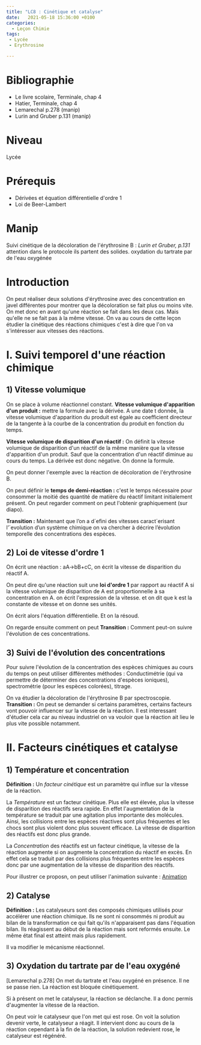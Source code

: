 ```yaml
---
title: "LC8 : Cinétique et catalyse"
date:   2021-05-18 15:36:00 +0100
categories:
  - Leçon Chimie
tags:
 - Lycée
 - Erythrosine

---
```

# Bibliographie
* Le livre scolaire, Terminale, chap 4
* Hatier, Terminale, chap 4
* Lemarechal p.278 (manip)
* Lurin and Gruber p.131 (manip)
# Niveau
Lycée

# Prérequis
* Dérivées et équation différentielle d'ordre 1
* Loi de Beer-Lambert

# Manip 
Suivi cinétique de la décoloration de l'érythrosine B : *Lurin et Gruber, p.131* attention dans le protocole ils partent des solides.
oxydation du tartrate par de l'eau oxygénée

# Introduction
On peut réaliser deux solutions d'érythrosine avec des concentration en javel différentes pour montrer que la décoloration se fait plus ou moins vite.
On met donc en avant qu'une réaction se fait dans les deux cas. Mais qu'elle ne se fait pas à la même vitesse. On va au cours de cette leçon étudier la cinétique des réactions chimiques c'est à dire que l'on va s'intéresser aux vitesses des réactions.

# I. Suivi temporel d'une réaction chimique
## 1) Vitesse volumique
On se place à volume réactionnel constant.
**Vitesse volumique d'apparition d'un produit :**  mettre la formule avec la dérivée. A une date t donnée, la vitesse volumique d'apparition du produit est égale au coefficient directeur de la tangente à la courbe de la concentration du produit en fonction du temps. 

**Vitesse volumique de disparition d'un réactif :** On définit la vitesse volumique de disparition d'un réactif de la même manière que la vitesse d'apparition d'un produit. Sauf que la concentration d'un réactif diminue au cours du temps. La dérivée est donc négative. On donne la formule.

On peut donner l'exemple avec la réaction de décoloration de l'érythrosine B.

On peut définir le **temps de demi-réaction :** c'est le temps nécessaire pour consommer la moitié des quantité de matière du réactif limitant initialement présent. On peut regarder comment on peut l'obtenir graphiquement (sur diapo). 

**Transition :** Maintenant que l’on a d´efini des vitesses caract´erisant l’´evolution d’un système chimique on va chercher à décrire l’évolution temporelle des concentrations des espèces.
## 2) Loi de vitesse d'ordre 1
On écrit une réaction : aA->bB+cC, on écrit la vitesse de disparition du réactif A. 

On peut dire qu'une réaction suit une **loi d'ordre 1** par rapport au réactif A si la vitesse volumique de disparition de A est proportionnelle à sa concentration en A. on écrit l'expression de la vitesse. et on dit que k est la constante de vitesse et on donne ses unités.

On écrit alors l'équation différentielle. Et on la résoud. 

On regarde ensuite comment on peut
**Transition :** Comment peut-on suivre l'évolution de ces concentrations.
## 3) Suivi de l'évolution des concentrations
Pour suivre l'évolution de la concentration des espèces chimiques au cours du temps on peut utiliser différentes méthodes : 
Conductimétrie (qui va permettre de déterminer des concentrations d'espèces ioniques), spectrométrie (pour les espèces colorées), titrage. 

On va étudier la décoloration de l'érythrosine B par spectroscopie.
**Transition :** On peut se demander si certains paramètres, certains facteurs vont pouvoir influencer sur la vitesse de la réaction. Il est interessant d'étudier cela car au niveau industriel on va vouloir que la réaction ait lieu le plus vite possible notamment.

# II. Facteurs cinétiques et catalyse
## 1) Température et concentration
**Définition :** Un *facteur cinétique* est un paramètre qui influe sur la vitesse de la réaction.

La *Température* est un facteur cinétique. Plus elle est élevée, plus la vitesse de disparition des réactifs sera rapide. En effet l'augmentation de la température se traduit par une agitation plus importante des molécules. Ainsi, les collisions entre les espèces réactives sont plus fréquentes et les chocs sont plus violent donc plus souvent efficace. La vitesse de disparition des réactifs est donc plus grande.

La *Concentration* des réactifs est un facteur cinétique, la vitesse de la réaction augmente si on augmente la concentration du réactif en excès. En effet cela se traduit par des collisions plus fréquentes entre les espèces donc par une augmentation de la vitesse de disparition des réactifs.

Pour illustrer ce proposn, on peut utiliser l'animation suivante : 
[Animation](https://www.edumedia-sciences.com/fr/media/564-facteur-cinetique)

## 2) Catalyse
**Définition :** Les catalyseurs sont des composés chimiques utilisés pour accélérer une réaction chimique. Ils ne sont ni consommés ni produit au bilan de la transformation ce qui fait qu'ils n'apparaisent pas dans l'équation bilan. Ils réagissent au début de la réaction mais sont reformés ensuite. Le même état final est atteint mais plus rapidement.

Il va modifier le mécanisme réactionnel.
## 3) Oxydation du tartrate par de l'eau oxygéné
[Lemarechal p.278]
On met du tartrate et l'eau oxygéné en présence. Il ne se passe rien. La réaction est bloquée cinétiquement. 

Si à présent on met le catalyseur, la réaction se déclanche. Il a donc permis d'augmenter la vitesse de la réaction. 

On peut voir le catalyseur que l'on met qui est rose. On voit la solution devenir verte, le catalyseur a réagit. Il intervient donc au cours de la réaction cependant à la fin de la réaction, la solution redevient rose, le catalyseur est régénéré. 
